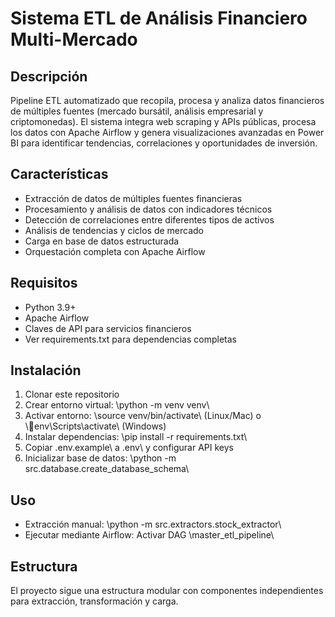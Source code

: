 ﻿# Sistema ETL de Análisis Financiero Multi-Mercado

## Descripción
Pipeline ETL automatizado que recopila, procesa y analiza datos financieros de múltiples fuentes (mercado bursátil, análisis empresarial y criptomonedas). El sistema integra web scraping y APIs públicas, procesa los datos con Apache Airflow y genera visualizaciones avanzadas en Power BI para identificar tendencias, correlaciones y oportunidades de inversión.

## Características
- Extracción de datos de múltiples fuentes financieras
- Procesamiento y análisis de datos con indicadores técnicos
- Detección de correlaciones entre diferentes tipos de activos
- Análisis de tendencias y ciclos de mercado
- Carga en base de datos estructurada
- Orquestación completa con Apache Airflow

## Requisitos
- Python 3.9+
- Apache Airflow
- Claves de API para servicios financieros
- Ver requirements.txt para dependencias completas

## Instalación
1. Clonar este repositorio
2. Crear entorno virtual: \python -m venv venv\
3. Activar entorno: \source venv/bin/activate\ (Linux/Mac) o \env\\Scripts\\activate\ (Windows)
4. Instalar dependencias: \pip install -r requirements.txt\
5. Copiar \.env.example\ a \.env\ y configurar API keys
6. Inicializar base de datos: \python -m src.database.create_database_schema\

## Uso
- Extracción manual: \python -m src.extractors.stock_extractor\
- Ejecutar mediante Airflow: Activar DAG \master_etl_pipeline\

## Estructura
El proyecto sigue una estructura modular con componentes independientes para extracción, transformación y carga.
